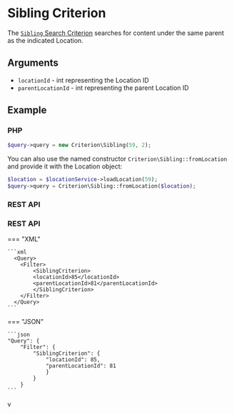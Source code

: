# Sibling Criterion

The [`Sibling` Search Criterion](https://github.com/ibexa/core/blob/main/src/contracts/Repository/Values/Content/Query/Criterion/Sibling.php)
searches for content under the same parent as the indicated Location.

## Arguments

- `locationId` - int representing the Location ID
- `parentLocationId` - int representing the parent Location ID

## Example

### PHP

``` php
$query->query = new Criterion\Sibling(59, 2);
```

You can also use the named constructor `Criterion\Sibling::fromLocation`
and provide it with the Location object:

``` php
$location = $locationService->loadLocation(59);
$query->query = Criterion\Sibling::fromLocation($location);
```

### REST API

### REST API

=== "XML"

    ```xml
      <Query>
        <Filter>
            <SiblingCriterion>
            <locationId>85</locationId>
            <parentLocationId>81</parentLocationId>
            </SiblingCriterion>
        </Filter>
      </Query>
    ```

=== "JSON"

    ```json
    "Query": {
        "Filter": {
            "SiblingCriterion": {
                "locationId": 85,
                "parentLocationId": 81
                }
            }
        }
    ```

  v